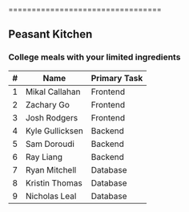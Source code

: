 =================================
## Peasant Kitchen
### College meals with your limited ingredients

|#|Name|Primary Task|
|---|---|---|
1|Mikal Callahan| Frontend
2|Zachary Go| Frontend
3|Josh Rodgers| Frontend
4|Kyle Gullicksen| Backend
5|Sam Doroudi| Backend
6|Ray Liang| Backend
7|Ryan Mitchell| Database
8|Kristin Thomas| Database
9|Nicholas Leal| Database
